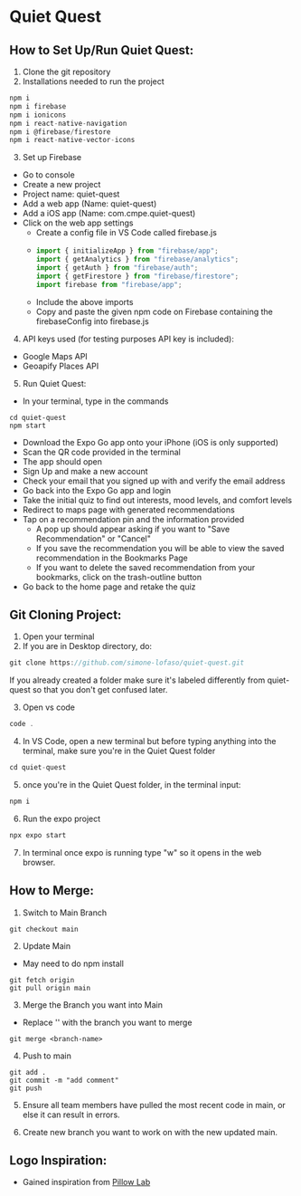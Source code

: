 # Quiet Quest

## How to Set Up/Run Quiet Quest:

1. Clone the git repository
2. Installations needed to run the project

```jsx
npm i
npm i firebase
npm i ionicons
npm i react-native-navigation
npm i @firebase/firestore
npm i react-native-vector-icons
```

3. Set up Firebase

- Go to console
- Create a new project
- Project name: quiet-quest
- Add a web app (Name: quiet-quest)
- Add a iOS app (Name: com.cmpe.quiet-quest)
- Click on the web app settings
  - Create a config file in VS Code called firebase.js
  - ```jsx
    import { initializeApp } from "firebase/app";
    import { getAnalytics } from "firebase/analytics";
    import { getAuth } from "firebase/auth";
    import { getFirestore } from "firebase/firestore";
    import firebase from "firebase/app";
    ```
  - Include the above imports
  - Copy and paste the given npm code on Firebase containing the firebaseConfig into firebase.js

4. API keys used (for testing purposes API key is included):

- Google Maps API
- Geoapify Places API

5. Run Quiet Quest:

- In your terminal, type in the commands

```
cd quiet-quest
npm start
```

- Download the Expo Go app onto your iPhone (iOS is only supported)
- Scan the QR code provided in the terminal
- The app should open
- Sign Up and make a new account
- Check your email that you signed up with and verify the email address
- Go back into the Expo Go app and login
- Take the initial quiz to find out interests, mood levels, and comfort levels
- Redirect to maps page with generated recommendations
- Tap on a recommendation pin and the information provided
  - A pop up should appear asking if you want to "Save Recommendation" or "Cancel"
  - If you save the recommendation you will be able to view the saved recommendation in the Bookmarks Page
  - If you want to delete the saved recommendation from your bookmarks, click on the trash-outline button
- Go back to the home page and retake the quiz

## Git Cloning Project:

1. Open your terminal
2. If you are in Desktop directory, do:

```jsx
git clone https://github.com/simone-lofaso/quiet-quest.git
```

If you already created a folder make sure it's labeled differently from quiet-quest so that you don't get confused later.

3. Open vs code

```jsx
code .
```

4. In VS Code, open a new terminal but before typing anything into the terminal, make sure you're in the Quiet Quest folder

```jsx
cd quiet-quest
```

5. once you're in the Quiet Quest folder, in the terminal input:

```jsx
npm i
```

6. Run the expo project

```jsx
npx expo start
```

7. In terminal once expo is running type "w" so it opens in the web browser.

## How to Merge:

1. Switch to Main Branch

```
git checkout main
```

2. Update Main

- May need to do npm install

```
git fetch origin
git pull origin main
```

3. Merge the Branch you want into Main

- Replace '<branch-name>' with the branch you want to merge

```
git merge <branch-name>
```

4. Push to main

```
git add .
git commit -m "add comment"
git push
```

5. Ensure all team members have pulled the most recent code in main, or else it can result in errors.

6. Create new branch you want to work on with the new updated main.

## Logo Inspiration:

- Gained inspiration from [Pillow Lab](https://www.vistaprint.com/logomaker/ideas/pillow-logos)
